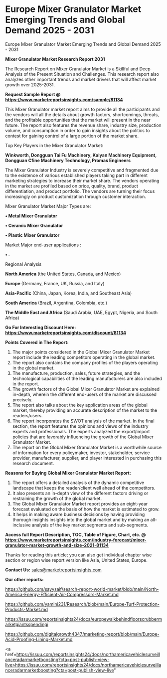 # Europe Mixer Granulator Market Emerging Trends and Global Demand 2025 - 2031
Europe Mixer Granulator Market Emerging Trends and Global Demand 2025 - 2031

<strong>Mixer Granulator Market Research Report 2031</strong>

The Research Report on Mixer Granulator Market is a Skillful and Deep Analysis of the Present Situation and Challenges. This research report also analyzes other important trends and market drivers that will affect market growth over 2025-2031.

<strong>Request Sample Report @ <a href=https://www.marketreportsinsights.com/sample/81134>https://www.marketreportsinsights.com/sample/81134</a></strong>

This Mixer Granulator market report aims to provide all the participants and the vendors will all the details about growth factors, shortcomings, threats, and the profitable opportunities that the market will present in the near future. The report also features the revenue share, industry size, production volume, and consumption in order to gain insights about the politics to contest for gaining control of a large portion of the market share.

Top Key Players in the Mixer Granulator Market:

<strong>Winkworth, Dongguan Tai Fu Machinery, Kaiyan Machinery Equipment, Dongguan Cfine Machinery Technology, Promas Engineers</strong>

The Mixer Granulator Industry is severely competitive and fragmented due to the existence of various established players taking part in different marketing strategies to increase their market share. The vendors operating in the market are profiled based on price, quality, brand, product differentiation, and product portfolio. The vendors are turning their focus increasingly on product customization through customer interaction.

Mixer Granulator Market Major Types are:

<strong>• Metal Mixer Granulator

• Ceramic Mixer Granulator

• Plastic Mixer Granulator</strong>

Market Major end-user applications :

<strong>• .</strong>

Regional Analysis

</u><strong><b>North America</b></strong> (the United States, Canada, and Mexico)

<strong><b>Europe </b></strong>(Germany, France, UK, Russia, and Italy)

<strong><b>Asia-Pacific</b></strong> (China, Japan, Korea, India, and Southeast Asia)

<strong><b>South America</b></strong> (Brazil, Argentina, Colombia, etc.)

<strong><b>The Middle East and Africa</b></strong> (Saudi Arabia, UAE, Egypt, Nigeria, and South Africa)

<strong>Go For Interesting Discount Here: <a href=https://www.marketreportsinsights.com/discount/81134>https://www.marketreportsinsights.com/discount/81134</a></strong>

<strong>Points Covered in The Report:</strong>
<ol>
  <li>The major points considered in the Global Mixer Granulator Market report include the leading competitors operating in the global market.</li>
  <li>The report also contains the company profiles of the players operating in the global market.</li>
  <li>The manufacture, production, sales, future strategies, and the technological capabilities of the leading manufacturers are also included in the report.</li>
  <li>The growth factors of the Global Mixer Granulator Market are explained in-depth, wherein the different end-users of the market are discussed precisely.</li>
  <li>The report also talks about the key application areas of the global market, thereby providing an accurate description of the market to the readers/users.</li>
  <li>The report incorporates the SWOT analysis of the market. In the final section, the report features the opinions and views of the industry experts and professionals. The experts analyzed the export/import policies that are favorably influencing the growth of the Global Mixer Granulator Market.</li>
  <li>The report on the Global Mixer Granulator Market is a worthwhile source of information for every policymaker, investor, stakeholder, service provider, manufacturer, supplier, and player interested in purchasing this research document.</li>
</ol>
<strong>Reasons for Buying Global Mixer Granulator Market Report:</strong>

<ol>
  <li>The report offers a detailed analysis of the dynamic competitive landscape that keeps the reader/client well ahead of the competitors.</li>
  <li>It also presents an in-depth view of the different factors driving or restraining the growth of the global market.</li>
  <li>The Global Mixer Granulator Market report provides an eight-year forecast evaluated on the basis of how the market is estimated to grow.</li>
  <li>It helps in making aware business decisions by having providing thorough insights insights into the global market and by making an all-inclusive analysis of the key market segments and sub-segments.</li>
</ol>
<strong>Access full Report Description, TOC, Table of Figure, Chart, etc. @ <a href=https://www.marketreportsinsights.com/industry-forecast/mixer-granulator-market-growth-and-size-2021-81134>https://www.marketreportsinsights.com/industry-forecast/mixer-granulator-market-growth-and-size-2021-81134</a></strong>


Thanks for reading this article; you can also get individual chapter wise section or region wise report version like Asia, United States, Europe.

<strong>Contact Us:</strong>
sales@marketreportsinsights.com

<strong>Our other reports:</strong>

<a href=https://github.com/sayysaif/search-report-world-market/blob/main/North-America-Energy-Efficient-Air-Compressors-Market.md>https://github.com/sayysaif/search-report-world-market/blob/main/North-America-Energy-Efficient-Air-Compressors-Market.md</a>

<a href=https://github.com/yamini231/Research/blob/main/Europe-Turf-Protection-Products-Market.md>https://github.com/yamini231/Research/blob/main/Europe-Turf-Protection-Products-Market.md</a>

<a href=https://issuu.com/reportsinsights24/docs/europewalkbehindfloorscrubbermarketgiantsspendingi>https://issuu.com/reportsinsights24/docs/europewalkbehindfloorscrubbermarketgiantsspendingi</a>

<a href=https://github.com/digitalgrowth4347/marketing-report/blob/main/Europe-Acid-Proofing-Lining-Market.md>https://github.com/digitalgrowth4347/marketing-report/blob/main/Europe-Acid-Proofing-Lining-Market.md</a>

<a href=https://issuu.com/reportsinsights24/docs/northamericavehiclesurveillanceradarmarketboosting?cta=post-publish-view-live>https://issuu.com/reportsinsights24/docs/northamericavehiclesurveillanceradarmarketboosting?cta=post-publish-view-live</a>"

